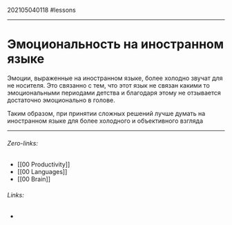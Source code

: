 202105040118
#lessons 
___
# Эмоциональность на иностранном языке
Эмоции, выраженные на иностранном языке, более холодно звучат для не носителя. Это связанно с тем, что этот язык не связан какими то эмоциональными периодами детства и благодаря этому не отзывается достаточно эмоционально в голове.
	
Таким образом, при принятии сложных решений лучше думать на иностранном языке для более холодного и объективного взгляда

___
###### Zero-links:
- [[00 Productivity]]
- [[00 Languages]]
- [[00 Brain]]
###### Links:
-